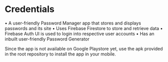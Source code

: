 # Credentials
• A user-friendly Password Manager app that stores and displays passwords and its site
• Uses Firebase Firestore to store and retrieve data
• Firebase Auth UI is used to login into respective user accounts
• Has an inbuilt user-friendly Password Generator

Since the app is not available on Google Playstore yet, use the apk provided in the root repository to install the app in your mobile.